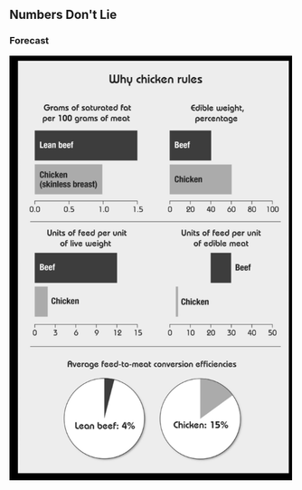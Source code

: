 ## Numbers Don't Lie

### Forecast

<img src = "../src/smil_numbers/01a_chicken.png" width = 500px>
